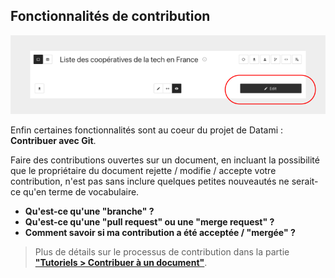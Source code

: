 ## Fonctionnalités de contribution

<div>
  <img
    alt="TUTORIAL-INTRO-CONTRIBUTION"
    src="https://raw.githubusercontent.com/multi-coop/datami-website-content/main/images/tutorial/commented/tutorial-contribution.png"
    />
</div>

Enfin certaines fonctionnalités sont au coeur du projet de Datami : **Contribuer avec Git**.

Faire des contributions ouvertes sur un document, en incluant la possibilité que le propriétaire du document rejette / modifie / accepte votre contribution, n'est pas sans inclure quelques petites nouveautés ne serait-ce qu'en terme de vocabulaire.

- **Qu'est-ce qu'une "branche" ?**
- **Qu'est-ce qu'une "pull request" ou une "merge request" ?**
- **Comment savoir si ma contribution a été acceptée / "mergée" ?**

> Plus de détails sur le processus de contribution dans la partie **["Tutoriels > Contribuer à un document"](/tutorial-contribution)**.
